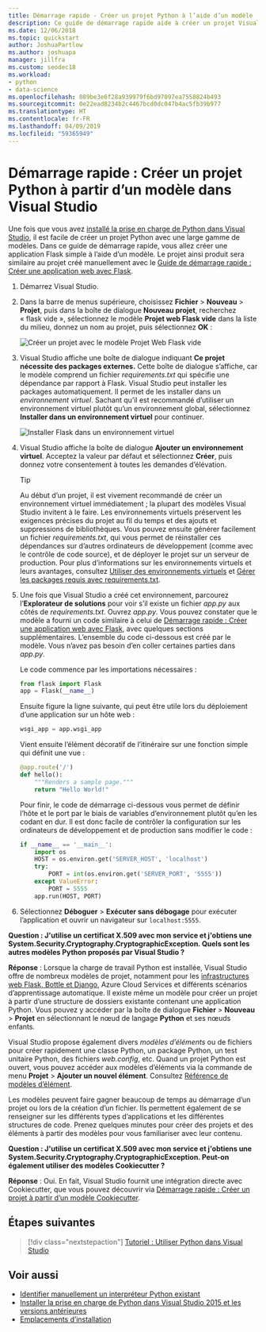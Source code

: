 ```yaml
---
title: Démarrage rapide - Créer un projet Python à l’aide d’un modèle
description: Ce guide de démarrage rapide aide à créer un projet Visual Studio pour Python à l’aide du modèle prédéfini pour une application Flask de base.
ms.date: 12/06/2018
ms.topic: quickstart
author: JoshuaPartlow
ms.author: joshuapa
manager: jillfra
ms.custom: seodec18
ms.workload:
- python
- data-science
ms.openlocfilehash: 089be3e6f28a939979f6bd97097ea7558824b493
ms.sourcegitcommit: 0e22ead8234b2c4467bcd0dc047b4ac5fb39b977
ms.translationtype: HT
ms.contentlocale: fr-FR
ms.lasthandoff: 04/09/2019
ms.locfileid: "59365949"
---
```

# <a name="quickstart-create-a-python-project-from-a-template-in-visual-studio"></a>Démarrage rapide : Créer un projet Python à partir d’un modèle dans Visual Studio

Une fois que vous avez [installé la prise en charge de Python dans Visual Studio](installing-python-support-in-visual-studio.md), il est facile de créer un projet Python avec une large gamme de modèles. Dans ce guide de démarrage rapide, vous allez créer une application Flask simple à l’aide d’un modèle. Le projet ainsi produit sera similaire au projet créé manuellement avec le [Guide de démarrage rapide : Créer une application web avec Flask](../ide/quickstart-python.md).

1. Démarrez Visual Studio.

1. Dans la barre de menus supérieure, choisissez **Fichier** > **Nouveau** > **Projet**, puis dans la boîte de dialogue **Nouveau projet**, recherchez « flask vide », sélectionnez le modèle **Projet web Flask vide** dans la liste du milieu, donnez un nom au projet, puis sélectionnez **OK** :

    ![Créer un projet avec le modèle Projet Web Flask vide](media/quickstart-python-06-blank-flask-template.png)

1. Visual Studio affiche une boîte de dialogue indiquant **Ce projet nécessite des packages externes.** Cette boîte de dialogue s’affiche, car le modèle comprend un fichier *requirements.txt* qui spécifie une dépendance par rapport à Flask. Visual Studio peut installer les packages automatiquement. Il permet de les installer dans un *environnement virtuel*. Sachant qu’il est recommandé d’utiliser un environnement virtuel plutôt qu’un environnement global, sélectionnez **Installer dans un environnement virtuel** pour continuer.

    ![Installer Flask dans un environnement virtuel](media/quickstart-python-07-install-into-virtual-environment.png)

1. Visual Studio affiche la boîte de dialogue **Ajouter un environnement virtuel**. Acceptez la valeur par défaut et sélectionnez **Créer**, puis donnez votre consentement à toutes les demandes d’élévation.

    > [!Tip]
    > Au début d’un projet, il est vivement recommandé de créer un environnement virtuel immédiatement ; la plupart des modèles Visual Studio invitent à le faire. Les environnements virtuels préservent les exigences précises du projet au fil du temps et des ajouts et suppressions de bibliothèques. Vous pouvez ensuite générer facilement un fichier *requirements.txt*, qui vous permet de réinstaller ces dépendances sur d’autres ordinateurs de développement (comme avec le contrôle de code source), et de déployer le projet sur un serveur de production. Pour plus d’informations sur les environnements virtuels et leurs avantages, consultez [Utiliser des environnements virtuels](../python/selecting-a-python-environment-for-a-project.md#use-virtual-environments) et [Gérer les packages requis avec requirements.txt](../python/managing-required-packages-with-requirements-txt.md).

1. Une fois que Visual Studio a créé cet environnement, parcourez l’**Explorateur de solutions** pour voir s’il existe un fichier *app.py* aux côtés de *requirements.txt*. Ouvrez *app.py*. Vous pouvez constater que le modèle a fourni un code similaire à celui de [Démarrage rapide : Créer une application web avec Flask](../ide/quickstart-python.md), avec quelques sections supplémentaires. L’ensemble du code ci-dessous est créé par le modèle. Vous n’avez pas besoin d’en coller certaines parties dans *app.py*.

    Le code commence par les importations nécessaires :

    ```python
    from flask import Flask
    app = Flask(__name__)
    ```

    Ensuite figure la ligne suivante, qui peut être utile lors du déploiement d’une application sur un hôte web :

    ```python
    wsgi_app = app.wsgi_app
    ```

    Vient ensuite l’élément décoratif de l’itinéraire sur une fonction simple qui définit une vue :

    ```python
    @app.route('/')
    def hello():
        """Renders a sample page."""
        return "Hello World!"
    ```

    Pour finir, le code de démarrage ci-dessous vous permet de définir l’hôte et le port par le biais de variables d’environnement plutôt qu’en les codant en dur. Il est donc facile de contrôler la configuration sur les ordinateurs de développement et de production sans modifier le code :

    ```python
    if __name__ == '__main__':
        import os
        HOST = os.environ.get('SERVER_HOST', 'localhost')
        try:
            PORT = int(os.environ.get('SERVER_PORT', '5555'))
        except ValueError:
            PORT = 5555
        app.run(HOST, PORT)
    ```

1. Sélectionnez **Déboguer** > **Exécuter sans débogage** pour exécuter l’application et ouvrir un navigateur sur `localhost:5555`.

**Question : J'utilise un certificat X.509 avec mon service et j'obtiens une System.Security.Cryptography.CryptographicException. Quels sont les autres modèles Python proposés par Visual Studio ?**

**Réponse** : Lorsque la charge de travail Python est installée, Visual Studio offre de nombreux modèles de projet, notamment pour les [infrastructures web Flask, Bottle et Django](../python/python-web-application-project-templates.md), Azure Cloud Services et différents scénarios d’apprentissage automatique. Il existe même un modèle pour créer un projet à partir d’une structure de dossiers existante contenant une application Python. Vous pouvez y accéder par la boîte de dialogue **Fichier** > **Nouveau** > **Projet** en sélectionnant le nœud de langage **Python** et ses nœuds enfants.

Visual Studio propose également divers *modèles d’éléments* ou de fichiers pour créer rapidement une classe Python, un package Python, un test unitaire Python, des fichiers *web.config*, etc. Quand un projet Python est ouvert, vous pouvez accéder aux modèles d’éléments via la commande de menu **Projet** > **Ajouter un nouvel élément**. Consultez [Référence de modèles d’élément](python-item-templates.md).

Les modèles peuvent faire gagner beaucoup de temps au démarrage d’un projet ou lors de la création d’un fichier. Ils permettent également de se renseigner sur les différents types d’applications et les différentes structures de code. Prenez quelques minutes pour créer des projets et des éléments à partir des modèles pour vous familiariser avec leur contenu.

**Question : J'utilise un certificat X.509 avec mon service et j'obtiens une System.Security.Cryptography.CryptographicException. Peut-on également utiliser des modèles Cookiecutter ?**

**Réponse** : Oui. En fait, Visual Studio fournit une intégration directe avec Cookiecutter, que vous pouvez découvrir via [Démarrage rapide : Créer un projet à partir d’un modèle Cookiecutter](../python/quickstart-04-python-in-visual-studio-project-from-cookiecutter.md).

## <a name="next-steps"></a>Étapes suivantes

> [!div class="nextstepaction"]
> [Tutoriel : Utiliser Python dans Visual Studio](tutorial-working-with-python-in-visual-studio-step-01-create-project.md)

## <a name="see-also"></a>Voir aussi

- [Identifier manuellement un interpréteur Python existant](managing-python-environments-in-visual-studio.md#manually-identify-an-existing-environment)
- [Installer la prise en charge de Python dans Visual Studio 2015 et les versions antérieures](installing-python-support-in-visual-studio.md)
- [Emplacements d’installation](installing-python-support-in-visual-studio.md#install-locations)
